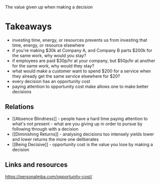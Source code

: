 The value given up when making a decision

# Takeaways
- investing time, energy, or resources prevents us from investing that time, energy, or resource elsewhere
- if you're making $30k at Company A, and Company B parts $200k for the same work, why would you stay?
- if employees are paid $30p/hr at your company, but $50p/hr at another for the same work, why would they stay?
- what would make a customer want to spend $200 for a service when they already get the same service elsewhere for $20?
- every decision has an opportunity cost
- paying attention to opportunity cost make allows one to make better decisions

## Relations
- [[Absence Blindness]] - people have a hard time paying attention to what's not present - what are you giving up in order to pursue by following through with a decision
- [[Diminishing Returns]] - analysing decisions too intensely yields lower and lower returns the more one deliberates 
- [[Being Decisive]] - opportunity cost is the value you lose by making a decision

## Links and resources

https://personalmba.com/opportunity-cost/